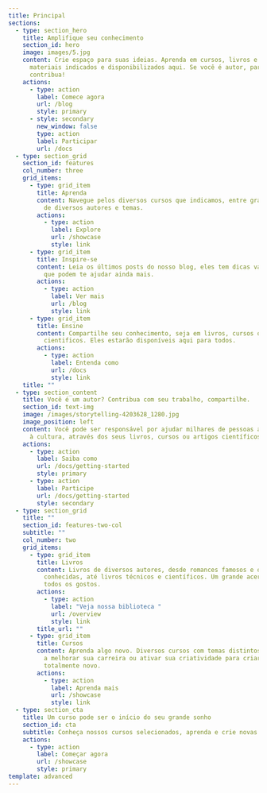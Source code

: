 ```yaml
---
title: Principal
sections:
  - type: section_hero
    title: Amplifique seu conhecimento
    section_id: hero
    image: images/5.jpg
    content: Crie espaço para suas ideias. Aprenda em cursos, livros e artigos de
      materiais indicados e disponibilizados aqui. Se você é autor, participe e
      contribua!
    actions:
      - type: action
        label: Comece agora
        url: /blog
        style: primary
      - style: secondary
        new_window: false
        type: action
        label: Participar
        url: /docs
  - type: section_grid
    section_id: features
    col_number: three
    grid_items:
      - type: grid_item
        title: Aprenda
        content: Navegue pelos diversos cursos que indicamos, entre gratuitos e pagos,
          de diversos autores e temas.
        actions:
          - type: action
            label: Explore
            url: /showcase
            style: link
      - type: grid_item
        title: Inspire-se
        content: Leia os últimos posts do nosso blog, eles tem dicas valiosas e ideias
          que podem te ajudar ainda mais.
        actions:
          - type: action
            label: Ver mais
            url: /blog
            style: link
      - type: grid_item
        title: Ensine
        content: Compartilhe seu conhecimento, seja em livros, cursos ou artigos
          cientificos. Eles estarão disponíveis aqui para todos.
        actions:
          - type: action
            label: Entenda como
            url: /docs
            style: link
    title: ""
  - type: section_content
    title: Você é um autor? Contribua com seu trabalho, compartilhe.
    section_id: text-img
    image: /images/storytelling-4203628_1280.jpg
    image_position: left
    content: Você pode ser responsável por ajudar milhares de pessoas a terem acesso
      à cultura, através dos seus livros, cursos ou artigos científicos.
    actions:
      - type: action
        label: Saiba como
        url: /docs/getting-started
        style: primary
      - type: action
        label: Participe
        url: /docs/getting-started
        style: secondary
  - type: section_grid
    title: ""
    section_id: features-two-col
    subtitle: ""
    col_number: two
    grid_items:
      - type: grid_item
        title: Livros
        content: Livros de diversos autores, desde romances famosos e obras menos
          conhecidas, até livros técnicos e científicos. Um grande acervo para
          todos os gostos.
        actions:
          - type: action
            label: "Veja nossa biblioteca "
            url: /overview
            style: link
        title_url: ""
      - type: grid_item
        title: Cursos
        content: Aprenda algo novo. Diversos cursos com temas distintos, para te ajudar
          a melhorar sua carreira ou ativar sua criatividade para criar algo
          totalmente novo.
        actions:
          - type: action
            label: Aprenda mais
            url: /showcase
            style: link
  - type: section_cta
    title: Um curso pode ser o início do seu grande sonho
    section_id: cta
    subtitle: Conheça nossos cursos selecionados, aprenda e crie novas ideias.
    actions:
      - type: action
        label: Começar agora
        url: /showcase
        style: primary
template: advanced
---
```

